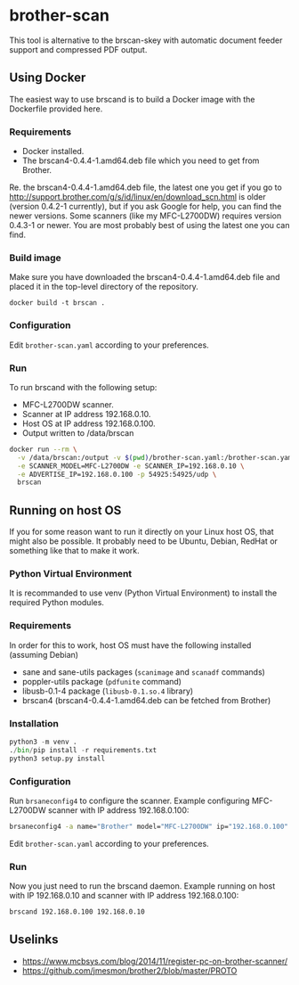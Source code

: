 # brother-scan

This tool is alternative to the brscan-skey with automatic document feeder
support and compressed PDF output.

## Using Docker

The easiest way to use brscand is to build a Docker image with the Dockerfile
provided here.

### Requirements

* Docker installed.
* The brscan4-0.4.4-1.amd64.deb file which you need to get from Brother.

Re. the brscan4-0.4.4-1.amd64.deb file, the latest one you get if you go to
http://support.brother.com/g/s/id/linux/en/download_scn.html is older (version
0.4.2-1 currently), but if you ask Google for help, you can find the newer
versions.  Some scanners (like my MFC-L2700DW) requires version 0.4.3-1 or
newer.  You are most probably best of using the latest one you can find.

### Build image

Make sure you have downloaded the brscan4-0.4.4-1.amd64.deb file and placed it
in the top-level directory of the repository.

```
docker build -t brscan .
```

### Configuration

Edit `brother-scan.yaml` according to your preferences.

### Run

To run brscand with the following setup:

* MFC-L2700DW scanner.
* Scanner at IP address 192.168.0.10.
* Host OS at IP address 192.168.0.100.
* Output written to /data/brscan

```sh
docker run --rm \
  -v /data/brscan:/output -v $(pwd)/brother-scan.yaml:/brother-scan.yaml \
  -e SCANNER_MODEL=MFC-L2700DW -e SCANNER_IP=192.168.0.10 \
  -e ADVERTISE_IP=192.168.0.100 -p 54925:54925/udp \
  brscan
```

## Running on host OS

If you for some reason want to run it directly on your Linux host OS, that
might also be possible.  It probably need to be Ubuntu, Debian, RedHat or something like that to make it work.

### Python Virtual Environment

It is recommanded to use venv (Python Virtual Environment) to install the
required Python modules.

### Requirements

In order for this to work, host OS must have the following installed (assuming
Debian)

* sane and sane-utils packages (`scanimage` and `scanadf` commands)
* poppler-utils package (`pdfunite` command)
* libusb-0.1-4 package (`libusb-0.1.so.4` library)
* brscan4 (brscan4-0.4.4-1.amd64.deb can be fetched from Brother)

### Installation

```python
python3 -m venv .
./bin/pip install -r requirements.txt
python3 setup.py install
```

### Configuration

Run `brsaneconfig4` to configure the scanner.  Example configuring MFC-L2700DW
scanner with IP address 192.168.0.100:

```sh
brsaneconfig4 -a name="Brother" model="MFC-L2700DW" ip="192.168.0.100"
```

Edit `brother-scan.yaml` according to your preferences.

### Run

Now you just need to run the brscand daemon.  Example running on host with IP
192.168.0.10 and scanner with IP address 192.168.0.100:

```sh
brscand 192.168.0.100 192.168.0.10
```

## Uselinks

* https://www.mcbsys.com/blog/2014/11/register-pc-on-brother-scanner/
* https://github.com/jmesmon/brother2/blob/master/PROTO
